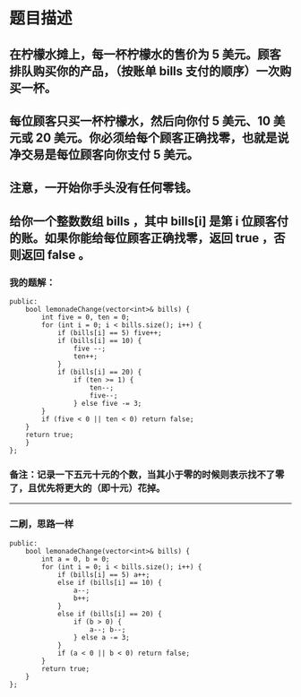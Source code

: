 # 题目描述
## 在柠檬水摊上，每一杯柠檬水的售价为 5 美元。顾客排队购买你的产品，（按账单 bills 支付的顺序）一次购买一杯。
## 每位顾客只买一杯柠檬水，然后向你付 5 美元、10 美元或 20 美元。你必须给每个顾客正确找零，也就是说净交易是每位顾客向你支付 5 美元。
## 注意，一开始你手头没有任何零钱。
## 给你一个整数数组 bills ，其中 bills[i] 是第 i 位顾客付的账。如果你能给每位顾客正确找零，返回 true ，否则返回 false 。
### 我的题解：
```class Solution {
public:
    bool lemonadeChange(vector<int>& bills) {
        int five = 0, ten = 0;
        for (int i = 0; i < bills.size(); i++) {
            if (bills[i] == 5) five++;
            if (bills[i] == 10) {
                five --;
                ten++;
            }
            if (bills[i] == 20) {
                if (ten >= 1) {
                    ten--;
                    five--;
                } else five -= 3;
        }
        if (five < 0 || ten < 0) return false;
    }
    return true;
    }
};
```
### **备注**：记录一下五元十元的个数，当其小于零的时候则表示找不了零了，且优先将更大的（即十元）花掉。
***
### 二刷，思路一样
```class Solution {
public:
    bool lemonadeChange(vector<int>& bills) {
        int a = 0, b = 0;
        for (int i = 0; i < bills.size(); i++) {
            if (bills[i] == 5) a++;
            else if (bills[i] == 10) {
                a--;
                b++;
            }
            else if (bills[i] == 20) {
                if (b > 0) {
                    a--; b--;
                } else a -= 3;
            }
            if (a < 0 || b < 0) return false;
        }
        return true;
    }
};
```